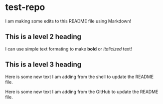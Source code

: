 # test-repo

I am making some edits to this README file using Markdown!

## This is a level 2 heading

I can use simple text formating to make **bold** or *italicized* text!

## This is a level 3 heading

Here is some new text I am adding from the shell to update the README file.

Here is some new text I am adding from the GitHub to update the README file.
